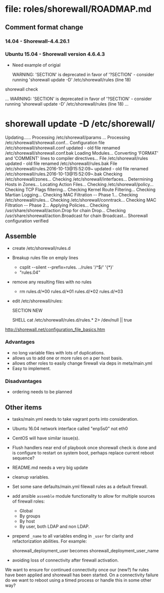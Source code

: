 # file: roles/shorewall/ROADMAP.md

## Comment format change

### 14.04 - Shorewall-4.4.26.1

### Ubuntu 15.04 - Shorewall version 4.6.4.3

- Need example of origial

   WARNING: 'SECTION' is deprecated in favor of '?SECTION' - consider running 'shorewall update -D' /etc/shorewall/rules (line 18)


shorewall check

...
   WARNING: 'SECTION' is deprecated in favor of '?SECTION' - consider running 'shorewall update -D' /etc/shorewall/rules (line 18)
...

# shorewall update -D /etc/shorewall/

Updating......
Processing /etc/shorewall/params ...
Processing /etc/shorewall/shorewall.conf...
Configuration file /etc/shorewall/shorewall.conf updated - old file renamed /etc/shorewall/shorewall.conf.bak
Loading Modules...
Converting 'FORMAT' and 'COMMENT' lines to compiler directives...
   File /etc/shorewall/rules updated - old file renamed /etc/shorewall/rules.bak
   File /etc/shorewall/rules.2016-10-13@15:52:09~ updated - old file renamed /etc/shorewall/rules.2016-10-13@15:52:09~.bak
Checking /etc/shorewall/zones...
Checking /etc/shorewall/interfaces...
Determining Hosts in Zones...
Locating Action Files...
Checking /etc/shorewall/policy...
Checking TCP Flags filtering...
Checking Kernel Route Filtering...
Checking Martian Logging...
Checking MAC Filtration -- Phase 1...
Checking /etc/shorewall/rules...
Checking /etc/shorewall/conntrack...
Checking MAC Filtration -- Phase 2...
Applying Policies...
Checking /usr/share/shorewall/action.Drop for chain Drop...
Checking /usr/share/shorewall/action.Broadcast for chain Broadcast...
Shorewall configuration verified

## Assemble

* create /etc/shorewall/rules.d
* Breakup rules file on emply lines

    * csplit --silent --prefix=rules. ../rules '/^$/' '{*}'
    * "rules.04"
 
* remove any resulting files with no rules
    * rm rules.d/*00 rules.d/*01 rules.d/*02 rules.d/*03
* edit /etc/shorewall/rules:

    SECTION NEW
    
    SHELL cat /etc/shorewall/rules.d/rules.* 2> /dev/null || true

http://shorewall.net/configuration_file_basics.htm

### Advantages

* no long variable files with lots of duplications.
* allows us to add one or more rules on a per host basis.
* allows other roles to easily change firewall via deps in meta/main.yml
* Easy to implement.

### Disadvantages

* ordering needs to be planned

## Other items

* tasks/main.yml needs to take vagrant ports into consideration.
* Ubuntu 16.04 network interface called "enp5s0" not eth0
* CentOS will have similar issue(s).
* Flush handlers near end of playbook once shorewall check is done and
  is configure to restart on system boot, perhaps replace current reboot sequence?
* README.md needs a very big update
* cleanup variables.
* Set some sane defaults/main.yml filewall rules as a default firewall.
* add ansible `assemble` module functionality to allow for multiple sources of firewall roles:
    * Global
    * By groups
    * By host
    * By user, both LDAP and non LDAP.

* prepend `_name` to all variables ending in `_user` for clarity and refactorization abilities. For example:

    shorewall_deployment_user becomes shorewall_deployment_user_name

* avoiding loss of connectivity after firewall activation.

We want to ensure for continued connectivity once our (new?) fw rules have been applied and shorewall has been started. On a connectivity failure do we want to reboot using a timed process or handle this in some other way?
 
 
